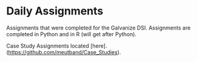 # Daily Assignments

Assignments that were completed for the Galvanize DSI. Assignments are completed in Python and in R (will get after Python).

Case Study Assignments located [here].
(https://github.com/meutband/Case_Studies).

